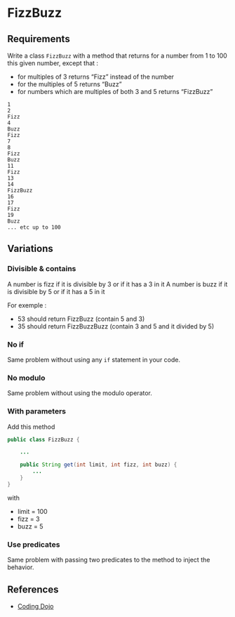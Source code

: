 # FizzBuzz

## Requirements

Write a class `FizzBuzz` with a method that returns for a number from 1 to 100 this given number, except that :
* for multiples of 3 returns “Fizz” instead of the number
* for the multiples of 5 returns “Buzz”
* for numbers which are multiples of both 3 and 5 returns “FizzBuzz”

```
1
2
Fizz
4
Buzz
Fizz
7
8
Fizz
Buzz
11
Fizz
13
14
FizzBuzz
16
17
Fizz
19
Buzz
... etc up to 100
```

## Variations

### Divisible & contains

A number is fizz if it is divisible by 3 or if it has a 3 in it
A number is buzz if it is divisible by 5 or if it has a 5 in it

For exemple :

* 53 should return FizzBuzz (contain 5 and 3)
* 35 should return FizzBuzzBuzz (contain 3 and 5 and it divided by 5)

### No if

Same problem without using any `if` statement in your code.

### No modulo

Same problem without using the modulo operator.

### With parameters

Add this method

``` java
public class FizzBuzz {

    ...

    public String get(int limit, int fizz, int buzz) {
        ...
    }
}
```

with

- limit = 100
- fizz = 3
- buzz = 5



### Use predicates

Same problem with passing two predicates to the method to inject the behavior.


## References

* [Coding Dojo](https://codingdojo.org/kata/FizzBuzz/)
